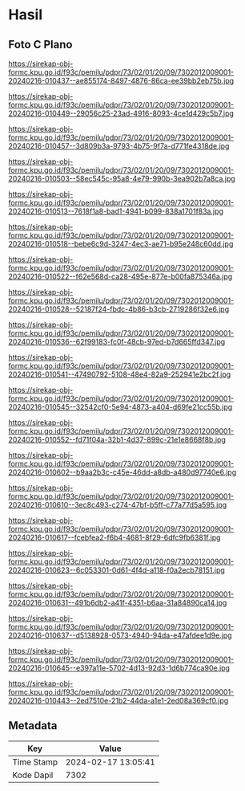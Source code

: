 # Hasil

## Foto C Plano

https://sirekap-obj-formc.kpu.go.id/f93c/pemilu/pdpr/73/02/01/20/09/7302012009001-20240216-010437--ae855174-8497-4876-86ca-ee39bb2eb75b.jpg

https://sirekap-obj-formc.kpu.go.id/f93c/pemilu/pdpr/73/02/01/20/09/7302012009001-20240216-010449--29056c25-23ad-4916-8093-4ce1d429c5b7.jpg

https://sirekap-obj-formc.kpu.go.id/f93c/pemilu/pdpr/73/02/01/20/09/7302012009001-20240216-010457--3d809b3a-9793-4b75-9f7a-d771fe4318de.jpg

https://sirekap-obj-formc.kpu.go.id/f93c/pemilu/pdpr/73/02/01/20/09/7302012009001-20240216-010503--58ec545c-95a8-4e79-990b-3ea902b7a8ca.jpg

https://sirekap-obj-formc.kpu.go.id/f93c/pemilu/pdpr/73/02/01/20/09/7302012009001-20240216-010513--7618f1a8-bad1-4941-b099-838a1701f83a.jpg

https://sirekap-obj-formc.kpu.go.id/f93c/pemilu/pdpr/73/02/01/20/09/7302012009001-20240216-010518--bebe6c9d-3247-4ec3-ae71-b95e248c60dd.jpg

https://sirekap-obj-formc.kpu.go.id/f93c/pemilu/pdpr/73/02/01/20/09/7302012009001-20240216-010522--f62e568d-ca28-495e-877e-b00fa875346a.jpg

https://sirekap-obj-formc.kpu.go.id/f93c/pemilu/pdpr/73/02/01/20/09/7302012009001-20240216-010528--52187f24-fbdc-4b86-b3cb-2719286f32e6.jpg

https://sirekap-obj-formc.kpu.go.id/f93c/pemilu/pdpr/73/02/01/20/09/7302012009001-20240216-010536--62f99183-fc0f-48cb-97ed-b7d665ffd347.jpg

https://sirekap-obj-formc.kpu.go.id/f93c/pemilu/pdpr/73/02/01/20/09/7302012009001-20240216-010541--47490792-5108-48e4-82a9-252941e2bc2f.jpg

https://sirekap-obj-formc.kpu.go.id/f93c/pemilu/pdpr/73/02/01/20/09/7302012009001-20240216-010545--32542cf0-5e94-4873-a404-d69fe21cc55b.jpg

https://sirekap-obj-formc.kpu.go.id/f93c/pemilu/pdpr/73/02/01/20/09/7302012009001-20240216-010552--fd71f04a-32b1-4d37-899c-21e1e8668f8b.jpg

https://sirekap-obj-formc.kpu.go.id/f93c/pemilu/pdpr/73/02/01/20/09/7302012009001-20240216-010602--b9aa2b3c-c45e-46dd-a8db-a480d97740e6.jpg

https://sirekap-obj-formc.kpu.go.id/f93c/pemilu/pdpr/73/02/01/20/09/7302012009001-20240216-010610--3ec8c493-c274-47bf-b5ff-c77a77d5a595.jpg

https://sirekap-obj-formc.kpu.go.id/f93c/pemilu/pdpr/73/02/01/20/09/7302012009001-20240216-010617--fcebfea2-f6b4-4681-8f29-6dfc9fb6381f.jpg

https://sirekap-obj-formc.kpu.go.id/f93c/pemilu/pdpr/73/02/01/20/09/7302012009001-20240216-010623--6c053301-0d61-4f4d-a118-f0a2ecb78151.jpg

https://sirekap-obj-formc.kpu.go.id/f93c/pemilu/pdpr/73/02/01/20/09/7302012009001-20240216-010631--491b6db2-a41f-4351-b6aa-31a84890ca14.jpg

https://sirekap-obj-formc.kpu.go.id/f93c/pemilu/pdpr/73/02/01/20/09/7302012009001-20240216-010637--d5138928-0573-4940-94da-e47afdee1d9e.jpg

https://sirekap-obj-formc.kpu.go.id/f93c/pemilu/pdpr/73/02/01/20/09/7302012009001-20240216-010645--e397a11e-5702-4d13-92d3-1d6b774ca90e.jpg

https://sirekap-obj-formc.kpu.go.id/f93c/pemilu/pdpr/73/02/01/20/09/7302012009001-20240216-010443--2ed7510e-21b2-44da-a1e1-2ed08a369cf0.jpg


## Metadata

| Key        | Value               |
| ---------- | ------------------- |
| Time Stamp | 2024-02-17 13:05:41 |
| Kode Dapil | 7302                |



